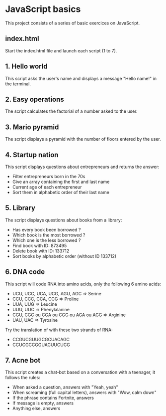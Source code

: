 # JavaScript basics
This project consists of a series of basic exercices on JavaScript.

## index.html
Start the index.html file and launch each script (1 to 7).

## 1. Hello world
This script asks the user's name and displays a message "Hello name!" in the terminal.

## 2. Easy operations
The script calculates the factorial of a number asked to the user.

## 3. Mario pyramid
The script displays a pyramid with the number of floors entered by the user.

## 4. Startup nation
This script displays questions about entrepreneurs and returns the answer:
- Filter entrepreneurs born in the 70s
- Give an array containing the first and last name
- Current age of each entrepreneur
- Sort them in alphabetic order of their last name 

## 5. Library
The script displays questions about books from a library:
- Has every book been borrowed ?
- Which book is the most borrowed ?
- Which one is the less borrowed ?
- Find book with ID: 873495
- Delete book with ID: 133712
- Sort books by alphabetic order (without ID 133712)

## 6. DNA code
This script will code RNA into amino acids, only the following 6 amino acids:
- UCU, UCC, UCA, UCG, AGU, AGC => Serine
- CCU, CCC, CCA, CCG => Proline
- UUA, UUG => Leucine
- UUU, UUC => Phenylalanine
- CGU, CGC ou CGA ou CGG ou AGA ou AGG => Arginine
- UAU, UAC => Tyrosine

Try the translation of with these two strands of RNA:
- CCGUCGUUGCGCUACAGC
- CCUCGCCGGUACUUCUCG

## 7. Acne bot
This script creates a chat-bot based on a conversation with a teenager, it follows the rules:
- When asked a question, answers with "Yeah, yeah"
- When screaming (full capital letters), answers with "Wow, calm down"
- If the phrase contains Fortnite, answers
- If message is empty, answers
- Anything else, answers

